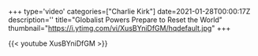 +++
type='video'
categories=["Charlie Kirk"]
date=2021-01-28T00:00:17Z
description=''
title="Globalist Powers Prepare to Reset the World"
thumbnail="https://i.ytimg.com/vi/XusBYniDfGM/hqdefault.jpg"
+++

{{< youtube XusBYniDfGM >}}
